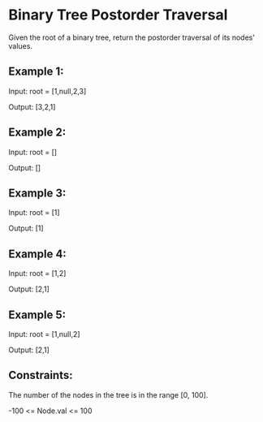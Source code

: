 # Binary Tree Postorder Traversal

Given the root of a binary tree, return the postorder traversal of its nodes' values.

## Example 1:


Input: root = [1,null,2,3]

Output: [3,2,1]

## Example 2:

Input: root = []

Output: []

## Example 3:

Input: root = [1]

Output: [1]

## Example 4:


Input: root = [1,2]

Output: [2,1]

## Example 5:

Input: root = [1,null,2]

Output: [2,1]


## Constraints:

The number of the nodes in the tree is in the range [0, 100].

-100 <= Node.val <= 100